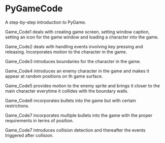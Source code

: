 # PyGameCode
A step-by-step introduction to PyGame.
<p>Game_Code1 deals with creating game screen, setting window caption, setting an icon for the game window and loading a character into the game.</p>
<p>Game_Code2 deals with handling events involving key pressing and releasing. Incorporates motion to the character in the game.</p>
<p>Game_Code3 introduces boundaries for the character in the game.</p> 
<p>Game_Code4 introduces an enemy character in the game and makes it appear at random positions on th game surface.</p> 
<p>Game_Code5 provides motion to the enemy sprite and brings it closer to the main character everytime it collides with the boundary walls.</p> 
<p>Game_Code6 incorporates bullets into the game but with certain restrictions.</p> 
<p>Game_Code7 incorporates multiple bullets into the game with the proper requirements in terms of position.</p> 
<p>Game_Code7 introduces collision detection and thereafter the events triggered after collision.</p> 
